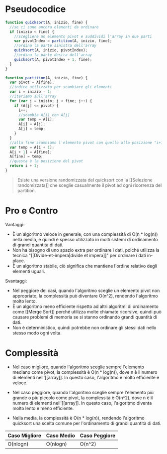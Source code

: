 # Pseudocodice

```js
function quicksort(A, inizio, fine) {
  //se ci sono ancora elementi da ordinare
  if (inizio < fine) {
    //scegliere un elemento pivot e suddividi l'array in due parti
    var pivotIndex = partition(A, inizio, fine);
    //ordina la parte sinistra dell'array
    quicksort(A, inizio, pivotIndex);
    //ordina la parte destra dell'array
    quicksort(A, pivotIndex + 1, fine);
  }
}

function partition(A, inizio, fine) {
  var pivot = A[fine];
  //indice utilizzato per scambiare gli elementi
  var i = inizio - 1;
  //iteriamo sull'array
  for (var j = inizio; j < fine; j++) {
    if (A[j] <= pivot) {
      i++;
      //scambia A[i] con A[j]
      var temp = A[i];
      A[i] = A[j];
      A[j] = temp;
    }
  }
  //alla fine scambiamo l'elemento pivot con quello alla posizione "i+1"
  var temp = A[i + 1];
  A[i + 1] = A[fine];
  A[fine] = temp;
  //questa è la posizione del pivot
  return i + 1;
}

```

> Esiste una versione randomizzata del quicksort con la [[Selezione randomizzata]] che sceglie casualmente il pivot ad ogni ricorrenza del partition. 

# Pro e Contro

Vantaggi:

-   È un algoritmo veloce in generale, con una complessità di O(n * log(n)) nella media, e quindi è spesso utilizzato in molti sistemi di ordinamento di grandi quantità di dati.
-   Non ha bisogno di uno spazio extra per ordinare i dati, poiché utilizza la tecnica "[[Divide-et-impera|divide et impera]]" per ordinare i dati in-place.
-   È un algoritmo stabile, ciò significa che mantiene l'ordine relativo degli elementi uguali.

Svantaggi:

-   Nel peggiore dei casi, quando l'algoritmo sceglie un elemento pivot non appropriato, la complessità può diventare O(n^2), rendendo l'algoritmo molto lento.
-   È un algoritmo meno efficiente rispetto ad altri algoritmi di ordinamento come [[Merge Sort]] perché utilizza molte chiamate ricorsive, quindi può causare problemi di memoria se si stanno ordinando grandi quantità di dati.
-   Non è deterministico, quindi potrebbe non ordinare gli stessi dati nello stesso modo ogni volta.

# Complessità

-   Nel caso migliore, quando l'algoritmo sceglie sempre l'elemento mediano come pivot, la complessità è O(n * log(n)), dove n è il numero di elementi nell'[[array]]. In questo caso, l'algoritmo è molto efficiente e veloce.

-   Nel caso peggiore, quando l'algoritmo sceglie sempre l'elemento più grande o più piccolo come pivot, la complessità è O(n^2), dove n è il numero di elementi nell'[[array]]. In questo caso, l'algoritmo diventa molto lento e meno efficiente.

-   Nella media, la complessità è O(n * log(n)), rendendo l'algoritmo quicksort una scelta comune per l'ordinamento di grandi quantità di dati.

| Caso Migliore | Caso Medio | Caso Peggiore |
| ------------- | ---------- | ------------- |
| O(nlogn)      | O(nlogn)   | O(n^2)        |
